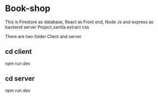# Book-shop

This is Firestore as database, React as Front end, Node Js and express as backend server Project,vanilla extract css

There are two folder Client and server

## cd client

npm run dev

## cd server

npm run dev
